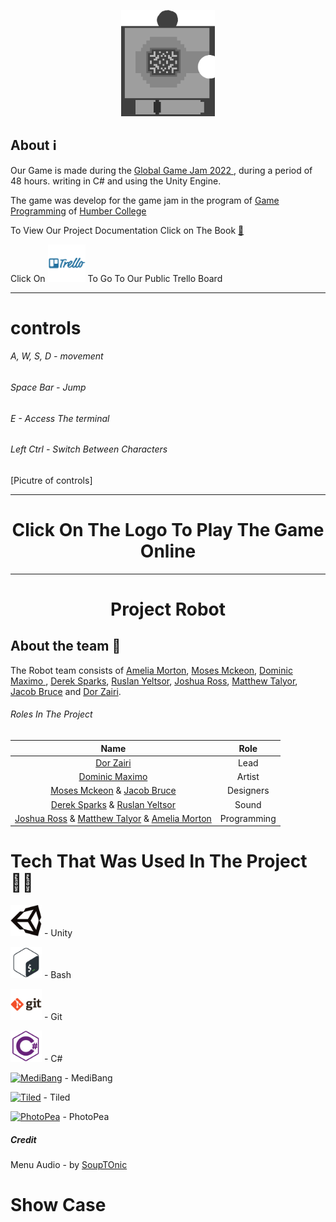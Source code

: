 

<p align="center">
<a href="https://ckrcok.github.io/Project-Robot/">
  <img src="Global-Jam-PlaceHolder\Assets\Icons\PROJECT ROBOTO.png" width="150" title="hover text">
  </a>
</p>

## About :information_source:
Our Game is made during the <a href="https://globalgamejam.org/"> Global Game Jam 2022 </a>, during a period of 48 hours. writing in C# and using the Unity Engine.

The game was develop for the game jam in the program of <a href="https://mediaarts.humber.ca/programs/game-programming.html">Game Programming</a> of <a href="https://humber.ca/"> Humber College </a>



To View Our Project Documentation Click on The Book <a href ="https://docs.google.com/document/d/1-xEH_DGoglEEbAaSQ8y95tqK2gbJKjUk6SJT4-Sk64w/edit?usp=sharing"> :open_book:</a>

Click On <code><a href="https://trello.com/b/w4YN2zzY/project-robot"><img src="https://github.com/devicons/devicon/blob/master/icons/trello/trello-plain-wordmark.svg" alt="Trello board" width="60" height="60"/></a></code> To Go To Our Public Trello Board

<hr>

# controls

###### A, W, S, D - movement

###### Space Bar - Jump

###### E - Access The terminal

###### Left Ctrl - Switch Between Characters

[Picutre of controls]

<hr>
<h1 align="center">
Click On The Logo To Play The Game Online
</h1>
<hr>
<h1 align="center">Project Robot</h1>

## About the team :star2:

The Robot team consists of <a href="https://www.linkedin.com/in/amelia-morton-98231899/">Amelia Morton</a>, <a href="https://www.linkedin.com/in/moses-mckeon-90212a221/">Moses Mckeon</a>, <a href="https://www.linkedin.com/in/dominic-maximo-847491230/">Dominic Maximo </a>, <a href="https://www.linkedin.com/in/derek-s-03672b10a/">Derek Sparks</a>, <a href="https://www.linkedin.com/in/ruslan-yeltsov-859561230/">Ruslan Yeltsor</a>, <a href="https://www.linkedin.com/in/joshua-ross-a168a41b3/">Joshua Ross</a>, <a href="https://www.linkedin.com/in/matthew-taylor-330067185/">Matthew Talyor</a>, <a href="https://www.linkedin.com/in/jacob-bruce-93224522b/">Jacob Bruce</a> and <a href="https://www.linkedin.com/in/dorz/">Dor Zairi</a>.

###### Roles In The Project

| Name        | Role           |
| :-------------: |:-------------:|
|  <a href="https://www.linkedin.com/in/dorz/">Dor Zairi</a>   | Lead |
| <a href="https://www.linkedin.com/in/dominic-maximo-847491230/">Dominic Maximo</a>     | Artist      |
| <a href="https://www.linkedin.com/in/moses-mckeon-90212a221/">Moses Mckeon</a> &  <a href="https://www.linkedin.com/in/jacob-bruce-93224522b/">Jacob Bruce</a> | Designers      |
| <a href="https://www.linkedin.com/in/derek-s-03672b10a/">Derek Sparks</a> & <a href="https://www.linkedin.com/in/ruslan-yeltsov-859561230/">Ruslan Yeltsor</a>  | Sound      |
| <a href="https://www.linkedin.com/in/joshua-ross-a168a41b3/">Joshua Ross</a> & <a href="https://www.linkedin.com/in/matthew-taylor-330067185/">Matthew Talyor</a> & <a href="https://www.linkedin.com/in/amelia-morton-98231899/">Amelia Morton</a> | Programming      |


# Tech That Was Used In The Project 👩‍💻


<a align="center" href="https://en.wikipedia.org/wiki/Unity_(game_engine)"><img src="https://github.com/devicons/devicon/blob/master/icons/unity/unity-original.svg" alt="Unity" width="50" height="50"/></a> - Unity


<a href="https://en.wikipedia.org/wiki/Bash_(Unix_shell)"><img src="https://github.com/devicons/devicon/blob/master/icons/bash/bash-original.svg" alt="Bash" width="50" height="50"/></a> - Bash

<a href="https://en.wikipedia.org/wiki/Git"><img src="https://github.com/devicons/devicon/blob/master/icons/git/git-original-wordmark.svg" alt="Git" width="50" height="50"/></a> - Git

<a href="https://en.wikipedia.org/wiki/C_Sharp_(programming_language)"><img src="https://github.com/devicons/devicon/blob/master/icons/csharp/csharp-line.svg" alt="C#" width="50" height="50"/></a> - C#



<a href="https://medibangpaint.fandom.com/wiki/MediBang_Paint_Wikia"><img src="https://medibangpaint.com/favicon.ico" alt="MediBang" width="20" height="20"/></a> - MediBang


<a href="https://www.mapeditor.org/"><img src="https://www.mapeditor.org/img/tiled-logo-white.png" alt="Tiled" width="20" height="20"/></a> - Tiled

<a href="https://www.photopea.com/"><img src="https://www.photopea.com/promo/thumb256.png" alt="PhotoPea" width="20" height="20"/></a> - PhotoPea

##### Credit

Menu Audio - by <a href = "https://linktr.ee/SoupTonic">SoupTOnic</a>

# Show Case
